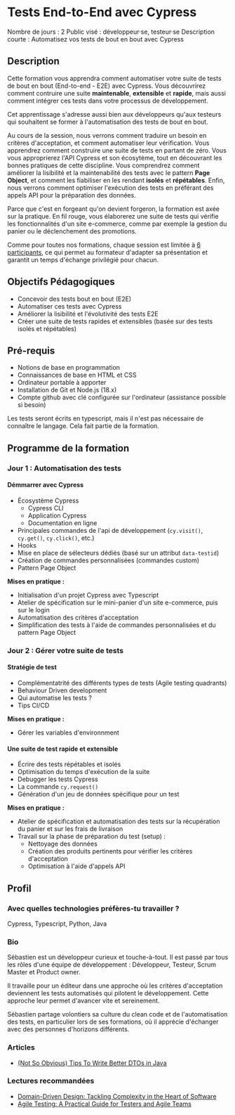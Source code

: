 # Tests End-to-End avec Cypress

Nombre de jours : 2
Public visé : développeur·se, testeur·se
Description courte : Automatisez vos tests de bout en bout avec Cypress


## Description

Cette formation vous apprendra comment automatiser votre suite de tests de bout en bout (End-to-end - E2E) avec Cypress. Vous découvrirez comment contruire une suite **maintenable**, **extensible** et **rapide**, mais aussi comment intégrer ces tests dans votre processus de développement. 
 
Cet apprentissage s'adresse aussi bien aux développeurs qu'aux testeurs qui souhaitent se former à l'automatisation des tests de bout en bout.

Au cours de la session, nous verrons comment traduire un besoin en critères d'acceptation, et comment automatiser leur vérification. Vous apprendrez comment construire une suite de tests en partant de zéro. Vous vous approprierez l'API Cypress et son écosytème, tout en découvrant les bonnes pratiques de cette discipline. Vous comprendrez comment améliorer la lisibilité et la maintenabilité des tests avec le pattern **Page Object**, et comment les fiabiliser en les rendant **isolés** et **répétables**. Enfin, nous verrons comment optimiser l'exécution des tests en préférant des appels API pour la préparation des données.

Parce que c'est en forgeant qu'on devient forgeron, la formation est axée sur la pratique. En fil rouge, vous élaborerez une suite de tests qui vérifie les fonctionnalités d'un site e-commerce, comme par exemple la gestion du panier ou le déclenchement des promotions.

Comme pour toutes nos formations, chaque session est limitée à [6 participants](https://www.humancoders.com/pages/manifeste#taille-humaine), ce qui permet au formateur d'adapter sa présentation et garantit un temps d'échange privilégié pour chacun.


## Objectifs Pédagogiques

- Concevoir des tests bout en bout (E2E)
- Automatiser ces tests avec Cypress
- Améliorer la lisibilité et l'évolutivité des tests E2E
- Créer une suite de tests rapides et extensibles (basée sur des tests isolés et répétables)


## Pré-requis

- Notions de base en programmation
- Connaissances de base en HTML et CSS
- Ordinateur portable à apporter
- Installation de Git et Node.js (18.x)
- Compte github avec clé configurée sur l'ordinateur (assistance possible si besoin)

Les tests seront écrits en typescript, mais il n'est pas nécessaire de connaître le langage. Cela fait partie de la formation.


## Programme de la formation

### Jour 1 : Automatisation des tests

#### Démmarrer avec Cypress

- Écosystème Cypress
  - Cypress CLI
  - Application Cypress
  - Documentation en ligne
- Principales commandes de l'api de développement (`cy.visit()`, `cy.get()`, `cy.click()`, etc.)
- Hooks
- Mise en place de sélecteurs dédiés (basé sur un attribut `data-testid`)
- Création de commandes personnalisées (commandes custom)
- Pattern Page Object

**Mises en pratique :**
 - Initialisation d'un projet Cypress avec Typescript
 - Atelier de spécification sur le mini-panier d'un site e-commerce, puis sur le login
 - Automatisation des critères d'acceptation
 - Simplification des tests à l'aide de commandes personnalisées et du pattern Page Object

 
### Jour 2 : Gérer votre suite de tests

#### Stratégie de test
- Complémentatrité des différents types de tests (Agile testing quadrants)
- Behaviour Driven development
- Qui automatise les tests ?
- Tips CI/CD

**Mises en pratique :**
 - Gérer les variables d'environnment

#### Une suite de test rapide et extensible
- Écrire des tests répétables et isolés
- Optimisation du temps d'exécution de la suite
- Debugger les tests Cypress
- La commande `cy.request()`
- Génération d'un jeu de données spécifique pour un test

**Mises en pratique :**
 - Atelier de spécification et automatisation des tests sur la récupération du panier et sur les frais de livraison
 - Travail sur la phase de préparation du test (setup) :
   - Nettoyage des données
   - Création des produits pertinents pour vérifier les critères d'acceptation
   - Optimisation à l'aide d'appels API


## Profil

### Avec quelles technologies préfères-tu travailler ?

Cypress, Typescript, Python, Java

### Bio

Sébastien est un développeur curieux et touche-à-tout. Il est passé par tous les rôles d'une équipe de développement : Développeur, Testeur, Scrum Master et Product owner.

Il travaille pour un éditeur dans une approche où les critères d'acceptation deviennent les tests automatisés qui pilotent le développement. Cette approche leur permet d'avancer vite et sereinement.

Sébastien partage volontiers sa culture du clean code et de l'automatisation des tests, en particulier lors de ses formations, où il apprécie d'échanger avec des personnes d'horizons différents.

### Articles

- [(Not So Obvious) Tips To Write Better DTOs in Java](https://medium.com/javarevisited/not-so-obvious-tips-to-write-better-dtos-in-java-c6116895b180)

### Lectures recommandées

- [Domain-Driven Design: Tackling Complexity in the Heart of Software](https://www.amazon.fr/Domain-Driven-Design-Tackling-Complexity-Software/dp/0321125215/)
- [Agile Testing: A Practical Guide for Testers and Agile Teams](https://www.amazon.fr/Agile-Testing-Practical-Guide-Testers/dp/0321534468/)

